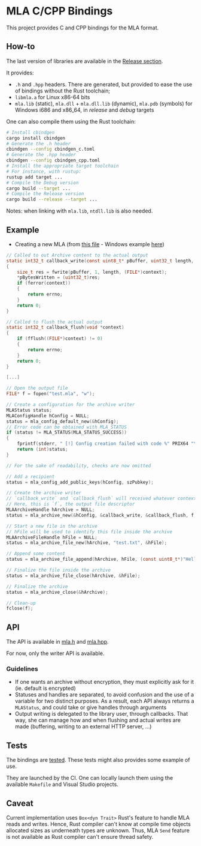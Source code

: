 # MLA C/CPP Bindings

This project provides C and CPP bindings for the MLA format.

## How-to

The last version of libraries are available in the [Release section](https://github.com/ANSSI-FR/MLA/releases).

It provides:
* `.h` and `.hpp` headers. There are generated, but provided to ease the use of bindings without the Rust toolchain;
* `libmla.a` for Linux x86-64 bits
* `mla.lib` (static), `mla.dll` + `mla.dll.lib` (dynamic), `mla.pdb` (symbols) for Windows i686 and x86_64, in *release* and *debug* targets

One can also compile them using the Rust toolchain:

```sh
# Install cbindgen
cargo install cbindgen
# Generate the .h header
cbindgen --config cbindgen_c.toml
# Generate the .hpp header
cbindgen --config cbindgen_cpp.toml
# Install the appropriate target toolchain
# For instance, with rustup:
rustup add target ...
# Compile the Debug version
cargo build --target ...
# Compile the Release version
cargo build --release --target ...
```

Notes: when linking with `mla.lib`, `ntdll.lib` is also needed.

## Example

* Creating a new MLA (from [this file](tests/linux-gcc-g++/create.c) - Windows example [here](tests/windows-msvc/src/main.c))

```C
// Called to out Archive content to the actual output
static int32_t callback_write(const uint8_t* pBuffer, uint32_t length, void *context, uint32_t *pBytesWritten)
{
    size_t res = fwrite(pBuffer, 1, length, (FILE*)context);
    *pBytesWritten = (uint32_t)res;
    if (ferror(context))
    {
        return errno;
    }
    return 0;
}

// Called to flush the actual output
static int32_t callback_flush(void *context)
{
    if (fflush((FILE*)context) != 0)
    {
        return errno;
    }
    return 0;
}

[...]

// Open the output file
FILE* f = fopen("test.mla", "w");

// Create a configuration for the archive writer
MLAStatus status;
MLAConfigHandle hConfig = NULL;
status = mla_config_default_new(&hConfig);
// Error code can be obtained with MLA_STATUS
if (status != MLA_STATUS(MLA_STATUS_SUCCESS))
{
    fprintf(stderr, " [!] Config creation failed with code %" PRIX64 "\n", (uint64_t)status);
    return (int)status;
}

// For the sake of readability, checks are now omitted

// Add a recipient
status = mla_config_add_public_keys(hConfig, szPubkey);

// Create the archive writer
// `callback_write` and `callback_flush` will received whatever context is given to `mla_archive_new`
// Here, this is `f`, the output file descriptor
MLAArchiveHandle hArchive = NULL;
status = mla_archive_new(&hConfig, &callback_write, &callback_flush, f, &hArchive);

// Start a new file in the archive
// hFile will be used to identify this file inside the archive
MLAArchiveFileHandle hFile = NULL;
status = mla_archive_file_new(hArchive, "test.txt", &hFile);

// Append some content
status = mla_archive_file_append(hArchive, hFile, (const uint8_t*)"Hello, World!\n", (uint32_t)strlen("Hello, World!\n"));

// Finalize the file inside the archive
status = mla_archive_file_close(hArchive, &hFile);

// Finalize the archive
status = mla_archive_close(&hArchive);

// Clean-up
fclose(f);
```

## API

The API is available in [mla.h](mla.h) and [mla.hpp](mla.hpp).

For now, only the writer API is available.

### Guidelines

* If one wants an archive without encryption, they must explicitly ask for it (ie. default is encrypted)
* Statuses and handles are separated, to avoid confusion and the use of a variable for two distinct purposes. As a result, each API always returns a `MLAStatus`, and could take or give handles through arguments
* Output writing is delegated to the library user, through callbacks. That way, she can manage how and when flushing and  actual writes are made (buffering, writing to an external HTTP server, ...)

## Tests

The bindings are [tested](tests). These tests might also provides some example of use.

They are launched by the CI.
One can locally launch them using the available `Makefile` and Visual Studio projects.

## Caveat

Current implementation uses `Box<dyn Trait>` Rust's feature to handle MLA reads and writes. Hence, Rust compiler can't know at compile time objects allocated sizes as underneath types are unknown. Thus, MLA `Send` feature is not available as Rust compiler can't ensure thread safety.